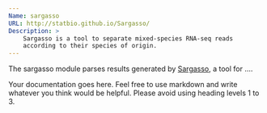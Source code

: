```yaml
---
Name: sargasso
URL: http://statbio.github.io/Sargasso/
Description: >
    Sargasso is a tool to separate mixed-species RNA-seq reads 
    according to their species of origin.
---
```


The sargasso module parses results generated by 
[Sargasso](http://statbio.github.io/Sargasso/),
a tool for ....

Your documentation goes here. Feel free to use markdown and write whatever
you think would be helpful. Please avoid using heading levels 1 to 3.